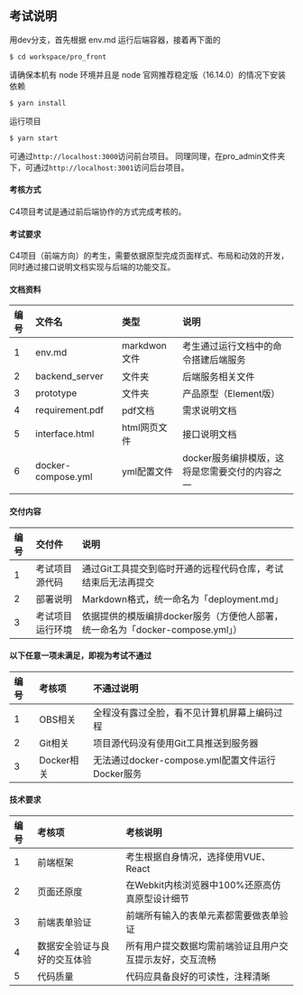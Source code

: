 ## 考试说明
用dev分支，首先根据 env.md 运行后端容器，接着再下面的

    $ cd workspace/pro_front

请确保本机有 node 环境并且是 node 官网推荐稳定版（16.14.0）的情况下安装依赖

    $ yarn install

运行项目

    $ yarn start

可通过`http://localhost:3000`访问前台项目。
同理同理，在pro_admin文件夹下，可通过`http://localhost:3001`访问后台项目。


#### 考核方式
C4项目考试是通过前后端协作的方式完成考核的。

#### 考试要求
C4项目（前端方向）的考生，需要依据原型完成页面样式、布局和动效的开发，同时通过接口说明文档实现与后端的功能交互。

#### 文档资料

|编号    |文件名   |类型   |说明     |
|:----  |:---    |:-----  |:-----  |
|1 |env.md  |markdwon文件 |考生通过运行文档中的命令搭建后端服务 |
|2 |backend_server  |文件夹 |后端服务相关文件 |
|3 |prototype  |文件夹 |产品原型（Element版） |
|4 |requirement.pdf  |pdf文档  |需求说明文档  |
|5 |interface.html  |html网页文件  |接口说明文档  |
|6 |docker-compose.yml |yml配置文件 |docker服务编排模版，这将是您需要交付的内容之一 |

#### 交付内容
|编号    |交付件   |说明     |
|:----  |:---    |:-----  |
|1 |考试项目源代码  |通过Git工具提交到临时开通的远程代码仓库，考试结束后无法再提交 |
|2 |部署说明  |Markdown格式，统一命名为「deployment.md」 |
|3 |考试项目运行环境  |依据提供的模版编排docker服务（方便他人部署，统一命名为「docker-compose.yml」） |

#### 以下任意一项未满足，即视为考试不通过
|编号    |考核项   |不通过说明  |
|:----  |:---    |:-----  |
|1 |OBS相关  |全程没有露过全脸，看不见计算机屏幕上编码过程 |
|2 |Git相关  |项目源代码没有使用Git工具推送到服务器 |
|3 |Docker相关  |无法通过docker-compose.yml配置文件运行Docker服务 |

#### 技术要求
|编号    |考核项   |考核说明   |
|:----  |:---    |:-----  |
|1 |前端框架  |考生根据自身情况，选择使用VUE、React  |
|2 |页面还原度  |在Webkit内核浏览器中100%还原高仿真原型设计细节  |
|3 |前端表单验证  |前端所有输入的表单元素都需要做表单验证  |
|4 |数据安全验证与良好的交互体验  |所有用户提交数据均需前端验证且用户交互提示友好，交互流畅  |
|5 |代码质量  |代码应具备良好的可读性，注释清晰  |
